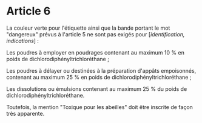 # Article 6

La couleur verte pour l'étiquette ainsi que la bande portant le mot "dangereux" prévus à l'article 5 ne sont pas exigés pour [*identification, indications*] :

Les poudres à employer en poudrages contenant au maximum 10 % en poids de dichlorodiphényltrichloréthane ;

Les poudres à délayer ou destinées à la préparation d'appâts empoisonnés, contenant au maximum 25 % en poids de dichlorodiphényltrichloréthane ;

Les dissolutions ou émulsions contenant au maximum 25 % du poids de dichlorodiphényltrichloréthane.

Toutefois, la mention "Toxique pour les abeilles" doit être inscrite de façon très apparente.
